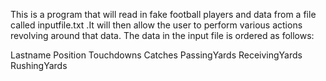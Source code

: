 This is a program that will read in fake football players and data from a file called inputfile.txt .It will then allow the 
user to perform various actions revolving around that data. The data in the input file is ordered as follows:

Lastname Position Touchdowns Catches PassingYards ReceivingYards RushingYards 
